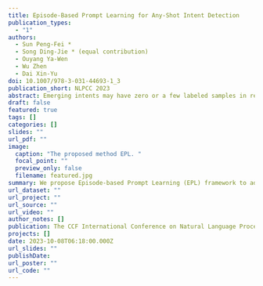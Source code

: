 ```yaml
---
title: Episode-Based Prompt Learning for Any-Shot Intent Detection
publication_types:
  - "1"
authors:
  - Sun Peng-Fei *
  - Song Ding-Jie * (equal contribution)
  - Ouyang Ya-Wen
  - Wu Zhen
  - Dai Xin-Yu
doi: 10.1007/978-3-031-44693-1_3
publication_short: NLPCC 2023
abstract: Emerging intents may have zero or a few labeled samples in realistic dialog systems. Therefore, models need to be capable of performing both zero-shot and few-shot intent detection. However, existing zero-shot intent detection models do not generalize well to few-shot settings and vice versa. To this end, we explore a novel and realistic setting, namely, any-shot intent detection. Based on this new paradigm, we propose Episode-based Prompt Learning (EPL) framework. The framework first reformulates the intent detection task as a sentence-pair classification task using prompt templates and unifies the different settings. Then, it introduces two training mechanisms, which alleviate the impact of different prompt templates on performance and simulate any-shot settings in the training phase, effectively improving the model’s performance. Experimental results on four datasets show that EPL outperforms strong baselines by a large margin on zero-shot and any-shot intent detection and achieves competitive results on few-shot intent detection.
draft: false
featured: true
tags: []
categories: []
slides: ""
url_pdf: ""
image:
  caption: "The proposed method EPL. "
  focal_point: ""
  preview_only: false
  filename: featured.jpg
summary: We propose Episode-based Prompt Learning (EPL) framework to address any-shot intent detection task.
url_dataset: ""
url_project: ""
url_source: ""
url_video: ""
author_notes: []
publication: The CCF International Conference on Natural Language Processing and Chinese Computing
projects: []
date: 2023-10-08T06:18:00.000Z
url_slides: ""
publishDate:
url_poster: ""
url_code: ""
---
```


